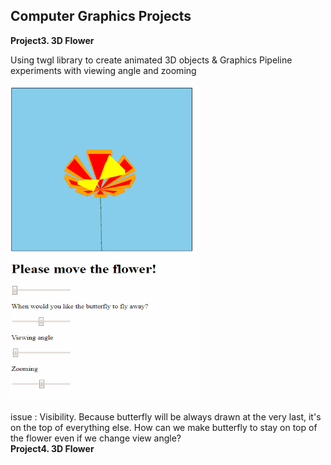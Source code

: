## Computer Graphics Projects

**Project3. 3D Flower**<br/>

Using twgl library to create animated 3D objects & Graphics Pipeline experiments with viewing angle and zooming<br/>
<br/>
<img src="3DFlower.gif" width = "300" height = "500"><br/>
<br/>
issue : Visibility. Because butterfly will be always drawn at the very last, it's on the top of everything else. How can we make butterfly to stay on top of the flower even if we change view angle?
<br/>
**Project4. 3D Flower**<br/>
